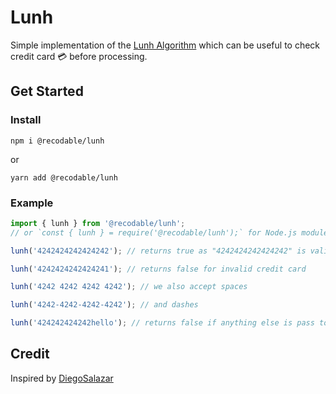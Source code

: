 # Lunh

Simple implementation of the [Lunh Algorithm](https://en.wikipedia.org/wiki/Luhn_algorithm) which can be useful to check credit card 💳 before processing.

## Get Started

### Install

<!-- prettier-ignore -->
```npm i @recodable/lunh```

or

<!-- prettier-ignore -->
```yarn add @recodable/lunh```

### Example

```js
import { lunh } from '@recodable/lunh';
// or `const { lunh } = require('@recodable/lunh');` for Node.js module

lunh('4242424242424242'); // returns true as "4242424242424242" is valid credit card

lunh('4242424242424241'); // returns false for invalid credit card

lunh('4242 4242 4242 4242'); // we also accept spaces

lunh('4242-4242-4242-4242'); // and dashes

lunh('424242424242hello'); // returns false if anything else is pass to the function
```

## Credit

Inspired by [DiegoSalazar](https://gist.github.com/DiegoSalazar/4075533)
